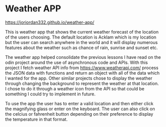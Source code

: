 # Weather APP
https://joriordan332.github.io/weather-app/

This is weather app that shows the current weather forecast of the location of the users choosing. The default location is Acklam which is my location but the user can search anywhere in the world and it will display numerous features about the weather such as chance of rain, sunrise and sunset etc.

The weather app helped consolidate the previous lessons I have read on the odin project around the use of asynchronous code and APIs. With this project I fetch weather API info from https://www.weatherapi.com/ process the JSON data with functions and return an object with all of the data which I wanted for the app. Other similar projects chose to display the weather through changing the background to represent the weather at that location. I chose to do it through a weather icon from the API so that could be something I could try to implement in future. 

To use the app the user has to enter a valid location and then either click the magnifying glass or enter on the keyboard. The user can also click on the celcius or fahrenheit button depending on their preference to display the temperature in that format.

